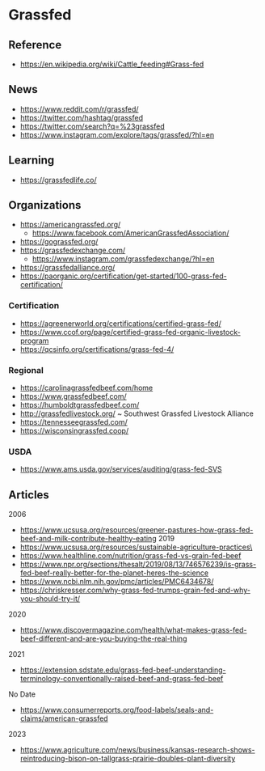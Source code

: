 # Grassfed


## Reference

* https://en.wikipedia.org/wiki/Cattle_feeding#Grass-fed


## News

* https://www.reddit.com/r/grassfed/
* https://twitter.com/hashtag/grassfed
* https://twitter.com/search?q=%23grassfed
* https://www.instagram.com/explore/tags/grassfed/?hl=en

## Learning

* https://grassfedlife.co/

## Organizations

* https://americangrassfed.org/
  * https://www.facebook.com/AmericanGrassfedAssociation/
* https://gograssfed.org/
* https://grassfedexchange.com/
  * https://www.instagram.com/grassfedexchange/?hl=en
* https://grassfedalliance.org/
* https://paorganic.org/certification/get-started/100-grass-fed-certification/

### Certification

* https://agreenerworld.org/certifications/certified-grass-fed/
* https://www.ccof.org/page/certified-grass-fed-organic-livestock-program
* https://qcsinfo.org/certifications/grass-fed-4/

### Regional

* https://carolinagrassfedbeef.com/home
* https://www.grassfedbeef.com/
* https://humboldtgrassfedbeef.com/
* http://grassfedlivestock.org/ ~ Southwest Grassfed Livestock Alliance
* https://tennesseegrassfed.com/
* https://wisconsingrassfed.coop/


### USDA

* https://www.ams.usda.gov/services/auditing/grass-fed-SVS


## Articles

2006
* https://www.ucsusa.org/resources/greener-pastures-how-grass-fed-beef-and-milk-contribute-healthy-eating
2019
* https://www.ucsusa.org/resources/sustainable-agriculture-practices\
* https://www.healthline.com/nutrition/grass-fed-vs-grain-fed-beef
* https://www.npr.org/sections/thesalt/2019/08/13/746576239/is-grass-fed-beef-really-better-for-the-planet-heres-the-science
* https://www.ncbi.nlm.nih.gov/pmc/articles/PMC6434678/
* https://chriskresser.com/why-grass-fed-trumps-grain-fed-and-why-you-should-try-it/


2020
* https://www.discovermagazine.com/health/what-makes-grass-fed-beef-different-and-are-you-buying-the-real-thing

2021
* https://extension.sdstate.edu/grass-fed-beef-understanding-terminology-conventionally-raised-beef-and-grass-fed-beef

No Date
* https://www.consumerreports.org/food-labels/seals-and-claims/american-grassfed

2023
* https://www.agriculture.com/news/business/kansas-research-shows-reintroducing-bison-on-tallgrass-prairie-doubles-plant-diversity

